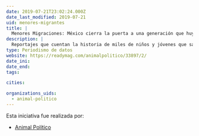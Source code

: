 ```yaml
---
date: 2019-07-21T23:02:24.000Z
date_last_modified: 2019-07-21
uid: menores-migrantes
title: |
  Menores Migraciones: México cierra la puerta a una generación que huye de la violencia
description: |
  Reportajes que cuentan la historia de miles de niños y jóvenes que salen a diario de sus países de origen para conseguir mejores oportunidades y terminan encontrandose con verdaderas pesadillas en el camino.
type: Periodismo de datos
website: https://readymag.com/animalpolitico/33897/2/
date_ini: 
date_end: 
tags:

cities: 

organizations_uids:
  - animal-politico
---
```


Esta iniciativa fue realizada por:

- [Animal Político](/organizaciones/animal-politico)
